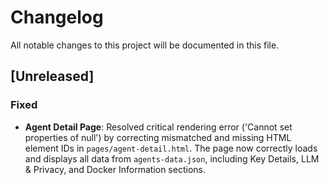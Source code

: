 # Changelog

All notable changes to this project will be documented in this file.

## [Unreleased]

### Fixed
- **Agent Detail Page**: Resolved critical rendering error ('Cannot set properties of null') by correcting mismatched and missing HTML element IDs in `pages/agent-detail.html`. The page now correctly loads and displays all data from `agents-data.json`, including Key Details, LLM & Privacy, and Docker Information sections.
